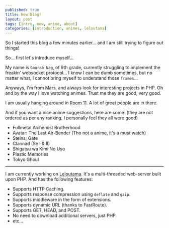 ```yaml
---
published: true
title: New Blog!
layout: post
tags: [intro, new, anime, about]
categories: [introduction, animes, leloutama]
---
```

So I started this blog a few minutes earlier... and I am still trying to figure out things!

So... first let's introduce myself...

My name is `Gourab Nag`, of 9th grade, currently struggling to implement the freakin' websocket protocol... I know I can be dumb sometimes, but no matter what, I cannot bring myself to understand those `frames`...

Anyways, I'm from Mars, and always look for interesting projects in PHP. Oh and by the way I love watching animes. Trust me they are good, very good. 

I am usually hanging around in [Room 11](http://chat.stackoverflow.com/rooms/11/php). A lot of great people are in there.

And if you want a nice anime suggestions, here are some: (they are not ordered as per any ranking, I personally feel they all were good)

* Fullmetal Alchemist Brotherhood
* Avatar: The Last Air-Bender (Tho not a anime, it's a must watch)
* Steins; Gate
* Clannad (Se I & II)
* Shigatsu wa Kimi No Uso
* Plastic Memories
* Tokyo Ghoul

---
I am currently working on [Leloutama](https://github.com/gourabNagDev/Leloutama). It's a multi-threaded web-server built upon PHP. And has the following features:

* Supports HTTP Caching.
* Supports response compression using `deflate` and `gzip`.
* Supports middleware in the form of extensions.
* Supports dynamic URL (thanks to FastRoute).
* Supports GET, HEAD, and POST.
* No need to download additional servers, just PHP.
* etc...